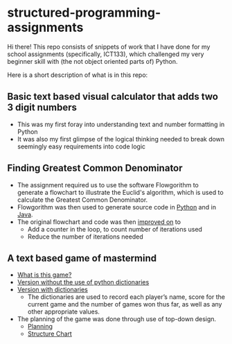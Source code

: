 # structured-programming-assignments

Hi there! This repo consists of snippets of work that I have done for my school assignments (specifically, ICT133), which challenged my very beginner skill with (the not object oriented parts of) Python.

Here is a short description of what is in this repo:
## Basic text based visual calculator that adds two 3 digit numbers
- This was my first foray into understanding text and number formatting in Python
- It was also my first glimpse of the logical thinking needed to break down seemingly easy requirements into code logic

## Finding Greatest Common Denominator 
- The assignment required us to use the software Flowgorithm to generate a flowchart to illustrate the Euclid's algorithm, which is used to calculate the Greatest Common Denominator.
- Flowgorithm was then used to generate source code in [Python](Jul_2018_Structured_Programming/greatest_common_denominator.py) and in [Java](Jul_2018_Structured_Programming/greatest_common_denominator.java).
- The original flowchart and code was then [improved on](Jul_2018_Structured_Programming/greatest_common_denominator_improved.py) to
  - Add a counter in the loop, to count number of iterations used 
  - Reduce the number of iterations needed 

## A text based game of mastermind
- [What is this game?](https://en.wikipedia.org/wiki/Mastermind_(board_game))
- [Version without the use of python dictionaries](Jul_2018_Structured_Programming/mastermind_game/mastermind_game.py)
- [Version with dictionaries](mastermind_game/mastermind_game_dict.py)
  - The dictionaries are used to record each player’s name, score for the current game and the number of games won thus far, as well as any other appropriate values.
- The planning of the game was done through use of top-down design.
  - [Planning](Jul_2018_Structured_Programming/mastermind_game/mastermind_structure_chart.png)
  - [Structure Chart](Jul_2018_Structured_Programming/mastermind_game/mastermind_game_planning.txt)